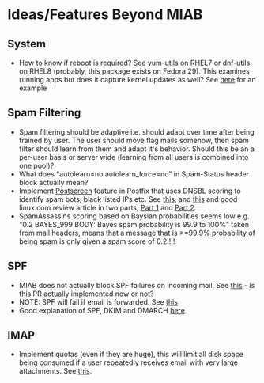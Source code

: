 # Ideas/Features Beyond MIAB #

## System ##
* How to know if reboot is required? See yum-utils on RHEL7 or dnf-utils on RHEL8 (probably, this package exists on Fedora 29). This examines running apps but does it capture kernel updates as well? See [here](https://serverfault.com/questions/122178/how-can-i-check-from-the-command-line-if-a-reboot-is-required-on-rhel-or-centos) for an example

## Spam Filtering ##
* Spam filtering should be adaptive i.e. should adapt over time after being trained by user. The user should move flag mails somehow, then spam filter should learn from them and adapt it's behavior. Should this be an a per-user basis or server wide (learning from all users is combined into one pool)?
* What does "autolearn=no autolearn_force=no" in Spam-Status header block actually mean?
* Implement [Postscreen](http://www.postfix.org/POSTSCREEN_README.html) feature in Postfix that uses DNSBL scoring to identify spam bots, black listed IPs etc. See [this](https://github.com/mail-in-a-box/mailinabox/issues/910), and [this](http://rob0.nodns4.us/postscreen.html) and good linux.com review article in two parts, [Part 1](https://www.linux.com/learn/empower-smtp-postscreen-part-1) and [Part 2](https://www.linux.com/learn/how-use-postfix-postscreen-test-email-spam-part-2).
* SpamAssassins scoring based on Baysian probabilities seems low e.g. "0.2 BAYES_999 BODY: Bayes spam probability is 99.9 to 100%" taken from mail headers, means that a message that is >=99.9% probability of being spam is only given a spam score of 0.2 !!!

## SPF ##
* MIAB does not actually block SPF failures on incoming mail. See [this](https://github.com/mail-in-a-box/mailinabox/pull/760) - is this PR actually implemented now or not?
* NOTE: SPF will fail if email is forwarded. See [this](https://www.dmarcanalyzer.com/spf/)
* Good explanation of SPF, DKIM and DMARCH [here](https://www.linode.com/docs/email/postfix/configure-spf-and-dkim-in-postfix-on-debian-8/)

## IMAP ##
* Implement quotas (even if they are huge), this will limit all disk space being consumed if a user repeatedly receives email with very large attachments. See [this](https://wiki2.dovecot.org/Quota).
